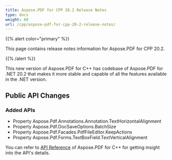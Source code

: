 ```yaml
---
title: Aspose.PDF for CPP 20.2 Release Notes
type: docs
weight: 60
url: /cpp/aspose-pdf-for-cpp-20-2-release-notes/
---
```


{{% alert color="primary" %}} 

This page contains release notes information for Aspose.PDF for CPP 20.2.

{{% /alert %}} 

This new version of Aspose.PDF for C++ has codebase of Aspose.PDF for .NET 20.2 that makes it more stable and capable of all the features available in the .NET version.
## **Public API Changes**
### **Added APIs**
- Property Aspose.Pdf.Annotations.Annotation.TextHorizontalAlignment
- Property Aspose.Pdf.DocSaveOptions.BatchSize           
- Property Aspose.Pdf.Facades.PdfFileEditor.KeepActions   
- Property Aspose.Pdf.Forms.TextBoxField.TextVerticalAlignment

You can refer to [API Reference](https://apireference.aspose.com/cpp/pdf/) of Aspose.PDF for C++ for getting insight into the API's details.
